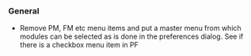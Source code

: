 ### General
* Remove PM, FM etc menu items and put a master menu from which modules can be selected as is 
done in the preferences dialog. See if there is a checkbox menu item in PF
